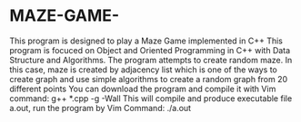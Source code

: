# MAZE-GAME-
This program is designed to play a Maze Game implemented in C++
This program is focuced on Object and Oriented Programming in C++ with Data Structure and Algorithms.
The program attempts to create random maze. In this case, maze is created by adjacency list which is one of the ways to create 
graph and use simple algorithms to create a random graph from 20 different points
You can download the program and compile it with Vim command:
g++ *.cpp -g -Wall
This will compile and produce executable file a.out, run the program by Vim Command:
./a.out
